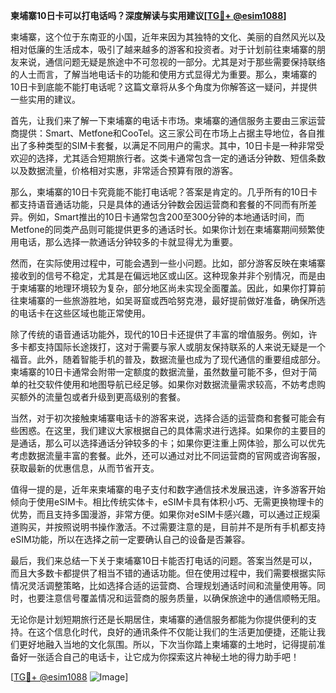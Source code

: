 **柬埔寨10日卡可以打电话吗？深度解读与实用建议[[TG💪+ @esim1088](https://t.me/s/esim1088)]**

柬埔寨，这个位于东南亚的小国，近年来因为其独特的文化、美丽的自然风光以及相对低廉的生活成本，吸引了越来越多的游客和投资者。对于计划前往柬埔寨的朋友来说，通信问题无疑是旅途中不可忽视的一部分。尤其是对于那些需要保持联络的人士而言，了解当地电话卡的功能和使用方式显得尤为重要。那么，柬埔寨的10日卡到底能不能打电话呢？这篇文章将从多个角度为你解答这一疑问，并提供一些实用的建议。

首先，让我们来了解一下柬埔寨的电话卡市场。柬埔寨的通信服务主要由三家运营商提供：Smart、Metfone和CooTel。这三家公司在市场上占据主导地位，各自推出了多种类型的SIM卡套餐，以满足不同用户的需求。其中，10日卡是一种非常受欢迎的选择，尤其适合短期旅行者。这类卡通常包含一定的通话分钟数、短信条数以及数据流量，价格相对实惠，非常适合预算有限的游客。

那么，柬埔寨的10日卡究竟能不能打电话呢？答案是肯定的。几乎所有的10日卡都支持语音通话功能，只是具体的通话分钟数会因运营商和套餐的不同而有所差异。例如，Smart推出的10日卡通常包含200至300分钟的本地通话时间，而Metfone的同类产品则可能提供更多的通话时长。如果你计划在柬埔寨期间频繁使用电话，那么选择一款通话分钟较多的卡就显得尤为重要。

然而，在实际使用过程中，可能会遇到一些小问题。比如，部分游客反映在柬埔寨接收到的信号不稳定，尤其是在偏远地区或山区。这种现象并非个别情况，而是由于柬埔寨的地理环境较为复杂，部分地区尚未实现全面覆盖。因此，如果你打算前往柬埔寨的一些旅游胜地，如吴哥窟或西哈努克港，最好提前做好准备，确保所选的电话卡在这些区域也能正常使用。

除了传统的语音通话功能外，现代的10日卡还提供了丰富的增值服务。例如，许多卡都支持国际长途拨打，这对于需要与家人或朋友保持联系的人来说无疑是一个福音。此外，随着智能手机的普及，数据流量也成为了现代通信的重要组成部分。柬埔寨的10日卡通常会附带一定额度的数据流量，虽然数量可能不多，但对于简单的社交软件使用和地图导航已经足够。如果你对数据流量需求较高，不妨考虑购买额外的流量包或者升级到更高级别的套餐。

当然，对于初次接触柬埔寨电话卡的游客来说，选择合适的运营商和套餐可能会有些困惑。在这里，我们建议大家根据自己的具体需求进行选择。如果你的主要目的是通话，那么可以选择通话分钟较多的卡；如果你更注重上网体验，那么可以优先考虑数据流量丰富的套餐。此外，还可以通过对比不同运营商的官网或咨询客服，获取最新的优惠信息，从而节省开支。

值得一提的是，近年来柬埔寨的电子支付和数字通信技术发展迅速，许多游客开始倾向于使用eSIM卡。相比传统实体卡，eSIM卡具有体积小巧、无需更换物理卡的优势，而且支持多国漫游，非常方便。如果你对eSIM卡感兴趣，可以通过正规渠道购买，并按照说明书操作激活。不过需要注意的是，目前并不是所有手机都支持eSIM功能，所以在选择之前一定要确认自己的设备是否兼容。

最后，我们来总结一下关于柬埔寨10日卡能否打电话的问题。答案当然是可以，而且大多数卡都提供了相当不错的通话功能。但在使用过程中，我们需要根据实际情况灵活调整策略，比如选择合适的运营商、合理规划通话时间和流量使用等。同时，也要注意信号覆盖情况和运营商的服务质量，以确保旅途中的通信顺畅无阻。

无论你是计划短期旅行还是长期居住，柬埔寨的通信服务都能为你提供便利的支持。在这个信息化时代，良好的通讯条件不仅能让我们的生活更加便捷，还能让我们更好地融入当地的文化氛围。所以，下次当你踏上柬埔寨的土地时，记得提前准备好一张适合自己的电话卡，让它成为你探索这片神秘土地的得力助手吧！

[[TG💪+ @esim1088](https://t.me/s/esim1088) ![Image](https://i.postimg.cc/4NQfJmqS/Snipaste-2025-05-13-00-14-12.png)]